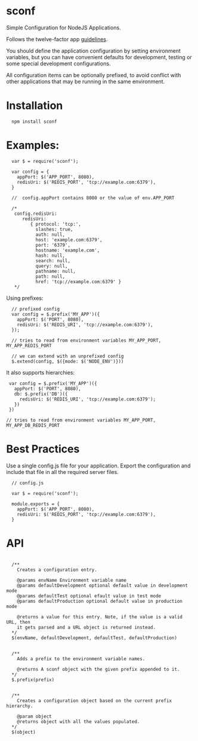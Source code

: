 sconf
=====

Simple Configuration for NodeJS Applications.

Follows the twelve-factor app [guidelines](http://www.12factor.net/config).

You should define the application configuration by setting environment variables, 
but you can have convenient defaults for development, testing or some special
development configurations.

All configuration items can be optionally prefixed, to avoid conflict with
other applications that may be running in the same environment.

Installation
============

```
  npm install sconf
```

Examples:
=========

```
  var $ = require('sconf');

  var config = {
    appPort: $('APP_PORT', 8080),
    redisUri: $('REDIS_PORT', 'tcp://example.com:6379'),
  }
  
  //  config.appPort contains 8080 or the value of env.APP_PORT
  
  /*
   config.redisUri:
      redisUri:
         { protocol: 'tcp:',
           slashes: true,
           auth: null,
           host: 'example.com:6379',
           port: '6379',
           hostname: 'example.com',
           hash: null,
           search: null,
           query: null,
           pathname: null,
           path: null,
           href: 'tcp://example.com:6379' }
   */
```

Using prefixes:

```
  // prefixed config
  var config = $.prefix('MY_APP')({
    appPort: $('PORT', 8080),
    redisUri: $('REDIS_URI', 'tcp://example.com:6379'),
  });
  
  // tries to read from environment variables MY_APP_PORT, MY_APP_REDIS_PORT

  // we can extend with an unprefixed config
  $.extend(config, $({mode: $('NODE_ENV')}))  
```

It also supports hierarchies:

```
 var config = $.prefix('MY_APP')({
   appPort: $('PORT', 8080),
   db: $.prefix('DB')({
     redisUri: $('REDIS_URI', 'tcp://example.com:6379');
   })
 })
 
// tries to read from environment variables MY_APP_PORT, MY_APP_DB_REDIS_PORT
```

Best Practices
==============

Use a single config.js file for your application. Export the configuration
and include that file in all the required server files.

```
  // config.js

  var $ = require('sconf');

  module.exports = {
    appPort: $('APP_PORT', 8080),
    redisUri: $('REDIS_PORT', 'tcp://example.com:6379'),
  }
```


API
===

```

  /**
    Creates a configuration entry. 
    
    @params envName Environment variable name
    @params defaultDevelopment optional default value in development mode
    @params defaultTest optional efault value in test mode
    @params defaultProduction optional default value in production mode
    
    @returns a value for this entry. Note, if the value is a valid URL, then
    it gets parsed and a URL object is returned instead.
  */
  $(envName, defaultDevelopment, defaultTest, defaultProduction)
  
  
  /**
    Adds a prefix to the environment variable names.
    
    @returns A sconf object with the given prefix appended to it.
  */
  $.prefix(prefix)
  
  
  /**
    Creates a configuration object based on the current prefix hierarchy.
    
    @param object
    @returns object with all the values populated.
  */
  $(object)
  

```



